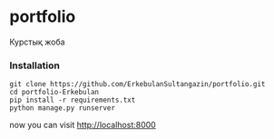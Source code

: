 # portfolio
Курстық жоба

### Installation

```
git clone https://github.com/ErkebulanSultangazin/portfolio.git
cd portfolio-Erkebulan
pip install -r requirements.txt
python manage.py runserver
```

now you can visit <a href="http://localhost:8000">http://localhost:8000</a>
